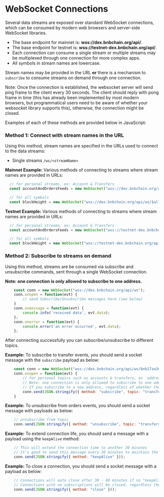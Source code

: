 # WebSocket Connections

Several data streams are exposed over standard WebSocket connections, which can be consumed by modern web browsers and server-side WebSocket libraries.

- The base endpoint for mainnet is: **wss://dex.bnbchain.org/api/**.
- The base endpoint for testnet is: **wss://testnet-dex.bnbchain.org/api/**.
- Each connection can consume a single stream or multiple streams may be multiplexed through one connection for more complex apps.
- All symbols in stream names are lowercase.

Stream names may be provided in the URL **or** there is a mechanism to `subscribe` to consume streams on demand through one connection.

Note: Once the connection is established, the websocket server will send ping frame to the client every 30 seconds. The client should reply with pong frame in time (this has already been implemented by most modern browsers, but programmatical users need to be aware of whether your websocket library supports this), otherwise, the connection might be closed.

Examples of each of these methods are provided below in JavaScript:

### Method 1: Connect with stream names in the URL

Using this method, stream names are specified in the URLs used to connect to the data streams:

- Single streams `/ws/<streamName>`

**Mainnet Example:** Various methods of connecting to streams where stream names are provided in URLs:

```javascript
  // for personal streams, ex: Account & Transfers
  const accountAndOrdersFeeds = new WebSocket("wss://dex.bnbchain.org/api/ws/<USER_ADDRESS>");

  // for all symbols
  const blockHeight = new WebSocket("wss://dex.bnbchain.org/api/ws/$all@blockheight");
```

**Testnet Example:** Various methods of connecting to streams where stream names are provided in URLs:

```javascript
  // for personal streams, ex: Account & Transfers
  const accountAndOrdersFeeds = new WebSocket("wss://testnet-dex.bnbchain.org/api/ws/<USER_ADDRESS>");

  // for all symbols
  const blockHeight = new WebSocket("wss://testnet-dex.bnbchain.org/api/ws/$all@blockheight");
```

### Method 2: Subscribe to streams on demand

Using this method, streams are be consumed via subscribe and unsubscribe commands, sent through a single WebSocket connection.

**Note: one connection is only allowed to subscribe to one address.**

```javascript
    const conn = new WebSocket("wss://dex.bnbchain.org/api/ws");
    conn.onopen = function(evt) {
        // send Subscribe/Unsubscribe messages here (see below)
    }
    conn.onmessage = function(evt) {
        console.info('received data', evt.data);
    };
    conn.onerror = function(evt) {
        console.error('an error occurred', evt.data);
    };
```

After connecting successfully you can subscribe/unsubscribe to different topics.

**Example:** To subscribe to transfer events, you should send a socket message with the `subscribe` payload as below:

```javascript
    const conn = new WebSocket("wss://dex.bnbchain.org/api/ws/bnb17zw3mqjx64x4dxtwqjqz5tssql6qp2m0cgv06x");
    conn.onopen = function(evt) {
        // for personal topics such as accounts & transfers, an `address` is required
        // Note: one connection is only allowed to subscribe to one address.
        // If you subscribe to a new address, regardless of whether the topic is new, the subscriptions for the previous addresses will be removed.
        conn.send(JSON.stringify({ method: "subscribe", topic: "transfers", address: "bnb17zw3mqjx64x4dxtwqjqz5tssql6qp2m0cgv06x" }));
    }
```

**Example:** To unsubscribe from orders events, you should send a socket message with payloads as below:

```javascript
    // unsubscribe from topic
    conn.send(JSON.stringify({ method: "unsubscribe", topic: "transfers" }));
```

**Example:** To extend connection life, you should send a message with a payload using the `keepAlive` method:

```javascript
    // This will extend the connection time to another 30 minutes
    // It's good to send this message every 30 minutes to maintain the connection life
    conn.send(JSON.stringify({ method: "keepAlive" }));
```

**Example:** To close a connection, you should send a socket message with a payload as below:

```javascript
    // Connections will auto close after 30 - 60 minutes if no "keepAlive" messages received
    // Connections with no subscriptions will be closed, regardless the keepAlive messages.
    conn.send(JSON.stringify({ method: "close" }));
```
